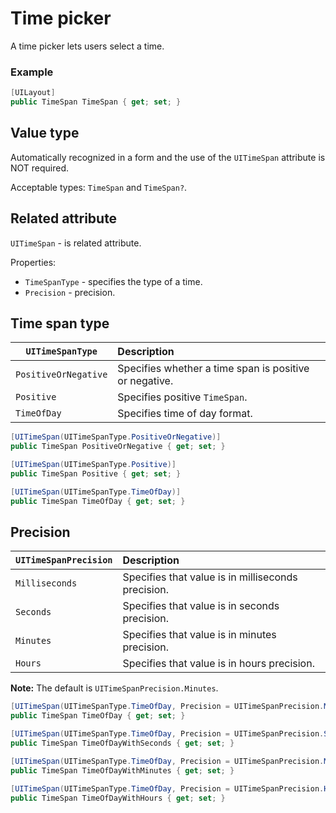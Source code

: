 # Time picker

A time picker lets users select a time.

### Example
```csharp
[UILayout]
public TimeSpan TimeSpan { get; set; }
```

## Value type

Automatically recognized in a form and the use of the `UITimeSpan` attribute is NOT required.

Acceptable types: `TimeSpan` and `TimeSpan?`.

## Related attribute

`UITimeSpan` - is related attribute.

Properties:
- `TimeSpanType` - specifies the type of a time.
- `Precision` - precision.

## Time span type

| `UITimeSpanType` | Description | 
| ------------- |:------------- 
| `PositiveOrNegative` | Specifies whether a time span is positive or negative. |
| `Positive` | Specifies positive `TimeSpan`. |
| `TimeOfDay` | Specifies time of day format. |

```csharp
[UITimeSpan(UITimeSpanType.PositiveOrNegative)]
public TimeSpan PositiveOrNegative { get; set; }

[UITimeSpan(UITimeSpanType.Positive)]
public TimeSpan Positive { get; set; }

[UITimeSpan(UITimeSpanType.TimeOfDay)]
public TimeSpan TimeOfDay { get; set; }
```

## Precision

| `UITimeSpanPrecision` | Description | 
| ------------- |:------------- 
| `Milliseconds` | Specifies that value is in milliseconds precision. |
| `Seconds` | Specifies that value is in seconds precision. |
| `Minutes` | Specifies that value is in minutes precision. |
| `Hours` | Specifies that value is in hours precision. |

**Note:** The default is `UITimeSpanPrecision.Minutes`.

```csharp
[UITimeSpan(UITimeSpanType.TimeOfDay, Precision = UITimeSpanPrecision.Milliseconds)]
public TimeSpan TimeOfDay { get; set; }

[UITimeSpan(UITimeSpanType.TimeOfDay, Precision = UITimeSpanPrecision.Seconds)]
public TimeSpan TimeOfDayWithSeconds { get; set; }

[UITimeSpan(UITimeSpanType.TimeOfDay, Precision = UITimeSpanPrecision.Minutes)]
public TimeSpan TimeOfDayWithMinutes { get; set; }

[UITimeSpan(UITimeSpanType.TimeOfDay, Precision = UITimeSpanPrecision.Hours)]
public TimeSpan TimeOfDayWithHours { get; set; }
```